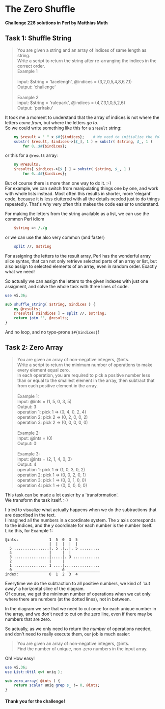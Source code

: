 # The Zero Shuffle
**Challenge 226 solutions in Perl by Matthias Muth**

## Task 1: Shuffle String

> You are given a string and an array of indices of same length as string.<br/>
> Write a script to return the string after re-arranging the indices in the correct order.<br/>
> Example 1<br/>
> <br/>
> Input: $string = 'lacelengh', @indices = (3,2,0,5,4,8,6,7,1)<br/>
> Output: 'challenge'<br/>
> <br/>
> Example 2<br/>
> Input: $string = 'rulepark', @indices = (4,7,3,1,0,5,2,6)<br/>
> Output: 'perlraku'<br/>

It took me a moment to understand
that the array of indices is not where the letters *come from*,
but where the letters *go to*. <br/>
So we could write something like this for a `$result` string:
```perl
    my $result = " " x $#{$indices};    # We need to initialize the full length.
    substr( $result, $indices->[$_], 1 ) = substr( $string, $_, 1 )
        for 0..$#{$indices};
```
or this for a `@result` array:
```perl
    my @results;
    $results[ $indices->[$_] ] = substr( $string, $_, 1 )
        for 0..$#{$indices};
```

But of course there is more than one way to do it. :-)<br/>
For example, we can switch from manipulating things one by one,
and work with whole lists instead.
Most often this results in shorter, more 'elegant' code,
because it is less cluttered with all the details needed just to do things repeatedly.
That's why very often this makes the code easier to understand.

For making the letters from the string available as a list,
we can use the common Perl idiom
```perl
    $string =~ /./g
```
or we can use the also very common (and faster) 
```perl
    split //, $string
```

For assigning the letters to the result array,
Perl has the wonderful array slice syntax,
that can not only retrieve selected parts of an array or list,
but also assign to selected elements of an array, even in random order.
Exactly what we need!

So actually we can
assign the letters to the given indexes
with just one assigment,
and solve the whole task with three lines of code.<br/>
```perl
use v5.36;

sub shuffle_string( $string, $indices ) {
    my @results;
    @results[ @$indices ] = split //, $string;
    return join "", @results;
}
```
And no loop, and no typo-prone `$#{$indices}`!

## Task 2: Zero Array

> You are given an array of non-negative integers, @ints.<br/>
> Write a script to return the minimum number of operations to make every element equal zero.<br/>
> In each operation, you are required to pick a positive number less than or equal to the smallest element in the array, then subtract that from each positive element in the array.<br/>
> <br/>
> Example 1:<br/>
> Input: @ints = (1, 5, 0, 3, 5)<br/>
> Output: 3<br/>
> operation 1: pick 1 => (0, 4, 0, 2, 4)<br/>
> operation 2: pick 2 => (0, 2, 0, 0, 2)<br/>
> operation 3: pick 2 => (0, 0, 0, 0, 0)<br/>
> <br/>
> Example 2:<br/>
> Input: @ints = (0)<br/>
> Output: 0<br/>
> <br/>
> Example 3:<br/>
> Input: @ints = (2, 1, 4, 0, 3)<br/>
> Output: 4<br/>
> operation 1: pick 1 => (1, 0, 3, 0, 2)<br/>
> operation 2: pick 1 => (0, 0, 2, 0, 1)<br/>
> operation 3: pick 1 => (0, 0, 1, 0, 0)<br/>
> operation 4: pick 1 => (0, 0, 0, 0, 0)<br/>

This task can be made a lot easier by a 'transformation'.<br/>
We transform the task itself. :-)

I tried to visualize what actually happens when we do the subtractions
that are described in the text.<br/>
I imagined all the numbers in a coordinate system.
The *x* axis corresponds to the indices,
and the *y* coordinate for each number is the number itself.<br/>
Like this, for Example 1:
```
@ints:              1  5  0  3  5
                    |  |  |  |  | 
  5 ................|. 5 .|..|. 5 .........
  4                 |     |  |
  3 ................|.....|. 3 ............
  2                 |     |
  1 ............... 1 ....|................
  0 _____________________ 0 _______________
index:              0  1  2  3  4
```
Everytime we do the subtraction to all positive numbers, we kind of 'cut away'
a horizontal slice of the diagram.<br/>
Of course, we get the minimum number of operations
when we cut only where there are numbers (at the dotted lines), not in between.

In the diagram we see that we need to cut once for each unique number in the array,
and we don't need to cut on the zero line, even if there may be numbers that are zero.

So actually, as we only need to return the *number* of operations needed,
and don't need to really execute them, our job is much easier:<br/>

> You are given an array of non-negative integers, @ints.<br/>
> Find the number of unique, non-zero numbers in the input array.<br/>

Oh! How easy!

```perl
use v5.36;
use List::Util qw( uniq );

sub zero_array( @ints ) {
    return scalar uniq grep $_ != 0, @ints;
}
```

#### **Thank you for the challenge!**
